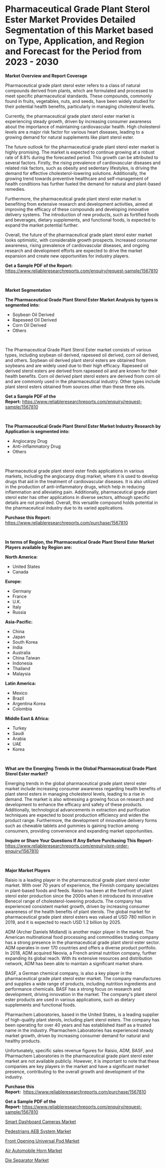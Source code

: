 <p><h1>Pharmaceutical Grade Plant Sterol Ester Market Provides Detailed Segmentation of this Market based on Type, Application, and Region and Forecast for the Period from 2023 - 2030</h1></p><p><strong>Market Overview and Report Coverage</strong></p>
<p><p>Pharmaceutical grade plant sterol ester refers to a class of natural compounds derived from plants, which are formulated and processed to meet specific pharmaceutical standards. These compounds, commonly found in fruits, vegetables, nuts, and seeds, have been widely studied for their potential health benefits, particularly in managing cholesterol levels.</p><p>Currently, the pharmaceutical grade plant sterol ester market is experiencing steady growth, driven by increasing consumer awareness about the importance of maintaining cardiovascular health. High cholesterol levels are a major risk factor for various heart diseases, leading to a growing demand for natural supplements like plant sterol ester.</p><p>The future outlook for the pharmaceutical grade plant sterol ester market is highly promising. The market is expected to continue growing at a robust rate of 8.8% during the forecasted period. This growth can be attributed to several factors. Firstly, the rising prevalence of cardiovascular diseases and related risk factors, such as obesity and sedentary lifestyles, is driving the demand for effective cholesterol-lowering solutions. Additionally, the growing trend towards preventive healthcare and self-management of health conditions has further fueled the demand for natural and plant-based remedies.</p><p>Furthermore, the pharmaceutical grade plant sterol ester market is benefiting from extensive research and development activities, aimed at improving the efficacy of these compounds and developing innovative delivery systems. The introduction of new products, such as fortified foods and beverages, dietary supplements, and functional foods, is expected to expand the market potential further.</p><p>Overall, the future of the pharmaceutical grade plant sterol ester market looks optimistic, with considerable growth prospects. Increased consumer awareness, rising prevalence of cardiovascular diseases, and ongoing research and development efforts are expected to drive the market expansion and create new opportunities for industry players.</p></p>
<p><strong>Get a Sample PDF of the Report:</strong> <a href="https://www.reliableresearchreports.com/enquiry/request-sample/1567810">https://www.reliableresearchreports.com/enquiry/request-sample/1567810</a></p>
<p>&nbsp;</p>
<p><strong>Market Segmentation</strong></p>
<p><strong>The Pharmaceutical Grade Plant Sterol Ester Market Analysis by types is segmented into:</strong></p>
<p><ul><li>Soybean Oil Derived</li><li>Rapeseed Oil Derived</li><li>Corn Oil Derived</li><li>Others</li></ul></p>
<p>&nbsp;</p>
<p><p>The Pharmaceutical Grade Plant Sterol Ester market consists of various types, including soybean oil derived, rapeseed oil derived, corn oil derived, and others. Soybean oil derived plant sterol esters are obtained from soybeans and are widely used due to their high efficacy. Rapeseed oil derived sterol esters are derived from rapeseed oil and are known for their health benefits. Corn oil derived plant sterol esters are derived from corn oil and are commonly used in the pharmaceutical industry. Other types include plant sterol esters obtained from sources other than these three oils.</p></p>
<p><strong>Get a Sample PDF of the Report:</strong>&nbsp;<a href="https://www.reliableresearchreports.com/enquiry/request-sample/1567810">https://www.reliableresearchreports.com/enquiry/request-sample/1567810</a></p>
<p>&nbsp;</p>
<p><strong>The Pharmaceutical Grade Plant Sterol Ester Market Industry Research by Application is segmented into:</strong></p>
<p><ul><li>Angiocarpy Drug</li><li>Anti-inflammatory Drug</li><li>Others</li></ul></p>
<p>&nbsp;</p>
<p><p>Pharmaceutical grade plant sterol ester finds applications in various markets, including the angiocarpy drug market, where it is used to develop drugs that aid in the treatment of cardiovascular diseases. It is also utilized in the production of anti-inflammatory drugs, which help in reducing inflammation and alleviating pain. Additionally, pharmaceutical grade plant sterol ester has other applications in diverse sectors, although specific details are not provided. Overall, this versatile compound holds potential in the pharmaceutical industry due to its varied applications.</p></p>
<p><strong>Purchase this Report:</strong>&nbsp; <a href="https://www.reliableresearchreports.com/purchase/1567810">https://www.reliableresearchreports.com/purchase/1567810</a></p>
<p>&nbsp;</p>
<p><strong>In terms of Region, the Pharmaceutical Grade Plant Sterol Ester Market Players available by Region are:</strong></p>
<p>
    <p> <strong> North America: </strong>
        <ul>
            <li>United States</li>
            <li>Canada</li>
        </ul>
        </p> 
    <p> <strong> Europe: </strong>
        <ul>
            <li>Germany</li>
            <li>France</li>
            <li>U.K.</li>
            <li>Italy</li>
            <li>Russia</li>
        </ul>
        </p> 
    <p> <strong> Asia-Pacific: </strong>
        <ul>
            <li>China</li>
            <li>Japan</li>
            <li>South Korea</li>
            <li>India</li>
            <li>Australia</li>
            <li>China Taiwan</li>
            <li>Indonesia</li>
            <li>Thailand</li>
            <li>Malaysia</li>
        </ul>
        </p> 
    <p> <strong> Latin America: </strong>
        <ul>
            <li>Mexico</li>
            <li>Brazil</li>
            <li>Argentina Korea</li>
            <li>Colombia</li>
        </ul>
        </p> 
    <p> <strong> Middle East & Africa: </strong>
        <ul>
            <li>Turkey</li>
            <li>Saudi</li>
            <li>Arabia</li>
            <li>UAE</li>
            <li>Korea</li>
        </ul>
    </p>
    </p>
<p>&nbsp;</p>
<p><strong>What are the Emerging Trends in the Global Pharmaceutical Grade Plant Sterol Ester market?</strong></p>
<p><p>Emerging trends in the global pharmaceutical grade plant sterol ester market include increasing consumer awareness regarding health benefits of plant sterol esters in managing cholesterol levels, leading to a rise in demand. The market is also witnessing a growing focus on research and development to enhance the efficacy and safety of these products. Additionally, technological advancements in extraction and purification techniques are expected to boost production efficiency and widen the product range. Furthermore, the development of innovative delivery forms such as chewable tablets and gummies is gaining traction among consumers, providing convenience and expanding market opportunities.</p></p>
<p><strong>Inquire or Share Your Questions If Any Before Purchasing This Report</strong>- <a href="https://www.reliableresearchreports.com/enquiry/pre-order-enquiry/1567810">https://www.reliableresearchreports.com/enquiry/pre-order-enquiry/1567810</a></p>
<p>&nbsp;</p>
<p><strong>Major Market Players</strong></p>
<p><p>Raisio is a leading player in the pharmaceutical grade plant sterol ester market. With over 70 years of experience, the Finnish company specializes in plant-based foods and feeds. Raisio has been at the forefront of plant sterol ester production since the 2000s when it introduced its innovative Benecol range of cholesterol-lowering products. The company has experienced consistent market growth, driven by increasing consumer awareness of the health benefits of plant sterols. The global market for pharmaceutical grade plant sterol esters was valued at USD 780 million in 2019, and it is expected to reach USD 1.2 billion by 2025.</p><p>ADM (Archer Daniels Midland) is another major player in the market. The American multinational food processing and commodities trading company has a strong presence in the pharmaceutical grade plant sterol ester sector. ADM operates in over 170 countries and offers a diverse product portfolio. In 2018, ADM acquired Neovia, a French animal nutrition company, further expanding its global reach. With its extensive resources and distribution network, ADM has been able to maintain a significant market share.</p><p>BASF, a German chemical company, is also a key player in the pharmaceutical grade plant sterol ester market. The company manufactures and supplies a wide range of products, including nutrition ingredients and performance chemicals. BASF has a strong focus on research and development, driving innovation in the market. The company's plant sterol ester products are used in various applications, such as dietary supplements and functional foods.</p><p>Pharmachem Laboratories, based in the United States, is a leading supplier of high-quality plant sterols, including plant sterol esters. The company has been operating for over 40 years and has established itself as a trusted name in the industry. Pharmachem Laboratories has experienced steady market growth, driven by increasing consumer demand for natural and healthy products.</p><p>Unfortunately, specific sales revenue figures for Raisio, ADM, BASF, and Pharmachem Laboratories in the pharmaceutical grade plant sterol ester market are not available publicly. However, it is important to note that these companies are key players in the market and have a significant market presence, contributing to the overall growth and development of the industry.</p></p>
<p><strong>Purchase this Report:</strong>&nbsp;&nbsp;<a href="https://www.reliableresearchreports.com/purchase/1567810">https://www.reliableresearchreports.com/purchase/1567810</a></p>
<p></p>
<p><strong>Get a Sample PDF of the Report:</strong>&nbsp;<a href="https://www.reliableresearchreports.com/enquiry/request-sample/1567810">https://www.reliableresearchreports.com/enquiry/request-sample/1567810</a></p>
<p><p><a href="https://www.linkedin.com/pulse/smart-dashboard-cameras-market-share-amp-new-trends-analysis-cnmde/">Smart Dashboard Cameras Market</a></p><p><a href="https://www.linkedin.com/pulse/pedestrians-aeb-system-market-challenges-opportunities-wafce/">Pedestrians AEB System Market</a></p><p><a href="https://medium.com/@bradomar67436/front-opening-universal-pod-market-size-growth-forecast-2023-2030-57e8ca08ff61">Front Opening Universal Pod Market</a></p><p><a href="https://www.linkedin.com/pulse/air-automobile-horn-market-size-growth-forecast-from-2023-c9jhe/">Air Automobile Horn Market</a></p><p><a href="https://medium.com/@index.mill.peace/die-separator-market-size-growth-forecast-2023-2030-22733cc0e4b9">Die Separator Market</a></p></p>
